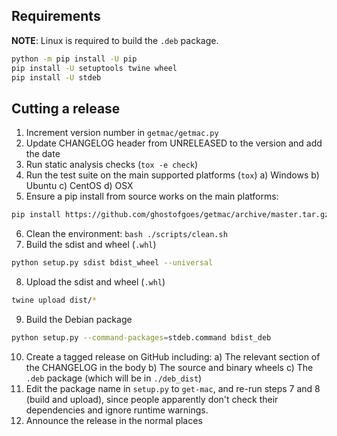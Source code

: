 
## Requirements
**NOTE**: Linux is required to build the `.deb` package.

```bash
python -m pip install -U pip
pip install -U setuptools twine wheel
pip install -U stdeb
```

## Cutting a release
1. Increment version number in `getmac/getmac.py`
2. Update CHANGELOG header from UNRELEASED to the version and add the date
3. Run static analysis checks (`tox -e check`)
4. Run the test suite on the main supported platforms (`tox`)
    a) Windows
    b) Ubuntu
    c) CentOS
    d) OSX
5. Ensure a pip install from source works on the main platforms:
```bash
pip install https://github.com/ghostofgoes/getmac/archive/master.tar.gz
```
6. Clean the environment: `bash ./scripts/clean.sh`
7. Build the sdist and wheel (`.whl`)
```bash
python setup.py sdist bdist_wheel --universal
```
8. Upload the sdist and wheel (`.whl`)
```bash
twine upload dist/*
```
9. Build the Debian package
```bash
python setup.py --command-packages=stdeb.command bdist_deb
```
10. Create a tagged release on GitHub including:
    a) The relevant section of the CHANGELOG in the body
    b) The source and binary wheels
    c) The `.deb` package (which will be in `./deb_dist`)
11. Edit the package name in `setup.py` to `get-mac`, and re-run steps 7 and 8 (build and upload), since people apparently don't check their dependencies and ignore runtime warnings.
12. Announce the release in the normal places
